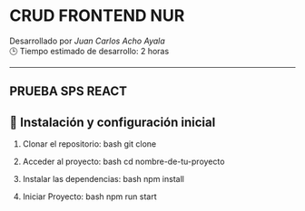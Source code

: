 # CRUD FRONTEND NUR

Desarrollado por *Juan Carlos Acho Ayala*  
🕒 Tiempo estimado de desarrollo: 2 horas

---

## PRUEBA SPS REACT

## 🚀 Instalación y configuración inicial

1. Clonar el repositorio:
   bash
   git clone <URL-del-repositorio>
   

2. Acceder al proyecto:
   bash
   cd nombre-de-tu-proyecto
   

3. Instalar las dependencias:
   bash
   npm install
   

4. Iniciar Proyecto:
   bash
   npm run start
   
